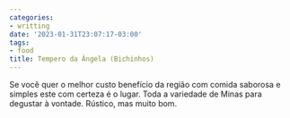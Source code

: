 ```yaml
---
categories:
- writting
date: '2023-01-31T23:07:17-03:00'
tags:
- food
title: Tempero da Ângela (Bichinhos)
---
```


Se você quer o melhor custo benefício da região com comida saborosa e simples este com certeza é o lugar. Toda a variedade de Minas para degustar à vontade. Rústico, mas muito bom.

